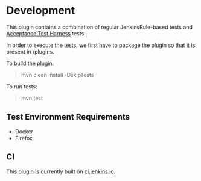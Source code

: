 # Development

This plugin contains a combination of regular JenkinsRule-based tests and [Acceptance Test Harness](https://github.com/jenkinsci/acceptance-test-harness) tests.

In order to execute the tests, we first have to package the plugin so that it is present in /plugins.

To build the plugin:

> mvn clean install -DskipTests

To run tests:

> mvn test

## Test Environment Requirements

* Docker
* Firefox

## CI

This plugin is currently built on [ci.jenkins.io](https://ci.jenkins.io/job/Plugins/job/jms-messaging-plugin/).
